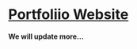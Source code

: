# [Portfoliio Website](https://github.com/Subham-Maity/Portfolio-Website)

**We will update more...** 